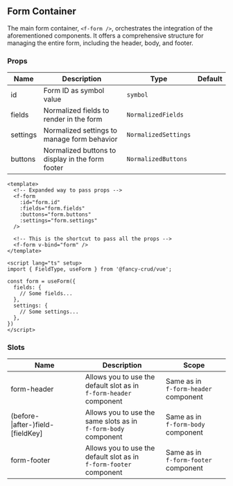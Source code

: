 ## Form Container
The main form container, `<f-form />`, orchestrates the integration of the aforementioned components. It offers a comprehensive structure for managing the entire form, including the header, body, and footer.

### Props

| Name     | Description                                      | Type                 | Default |
|----------|--------------------------------------------------|----------------------|---------|
| id       | Form ID as symbol value                          | `symbol`             |         |
| fields   | Normalized fields to render in the form          | `NormalizedFields`   |         |
| settings | Normalized settings to manage form behavior      | `NormalizedSettings` |         |
| buttons  | Normalized buttons to display in the form footer | `NormalizedButtons`  |         |

```vue
<template>
  <!-- Expanded way to pass props -->
  <f-form
    :id="form.id"
    :fields="form.fields"
    :buttons="form.buttons"
    :settings="form.settings"
  />

  <!-- This is the shortcut to pass all the props -->
  <f-form v-bind="form" />
</template>

<script lang="ts" setup>
import { FieldType, useForm } from '@fancy-crud/vue';

const form = useForm({
  fields: {
    // Some fields...
  },
  settings: {
    // Some settings...
  },
})
</script>
```

### Slots

| Name                              | Description                                                             | Scope                                     |
|-----------------------------------|-------------------------------------------------------------------------|-------------------------------------------|
| form-header                       | Allows you to use the default slot as in <br> `f-form-header` component | Same as in <br> `f-form-header` component |
| (before-\|after-)field-[fieldKey] | Allows you to use the same slots as in <br> `f-form-body` component     | Same as in <br> `f-form-body` component   |
| form-footer                       | Allows you to use the default slot as in <br> `f-form-footer` component | Same as in <br> `f-form-footer` component |
